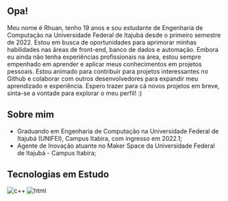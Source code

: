 ## Opa!
  Meu nome é Rhuan, tenho 19 anos e sou estudante de Engenharia de Computação na Universidade Federal de Itajubá desde o primeiro semestre de 2022. Estou em busca de oportunidades para aprimorar minhas habilidades nas áreas de front-end, banco de dados e automação. Embora eu ainda não tenha experiências profissionais na área, estou sempre empenhado em aprender e aplicar meus conhecimentos em projetos pessoais. Estou animado para contribuir para projetos interessantes no Github e colaborar com outros desenvolvedores para expandir meu aprendizado e experiência. Espero trazer para cá novos projetos em breve, sinta-se a vontade para explorar o meu perfil! :)

## Sobre mim
-  Graduando em Engenharia de Computação na Universidade Federal de Itajubá (UNIFEI), Campus  Itabira, com ingresso em 2022.1;
-  Agente de Inovação atuante no Maker Space da Universidade Federal de Itajubá - Campus Itabira;


## Tecnologias em Estudo
<img alignt="center" alt="c++" src="https://img.shields.io/badge/C%2B%2B-00599C?style=for-the-badge&logo=c%2B%2B&logoColor=white">
<img alignt="center" alt="html" src="https://img.shields.io/badge/HTML5-E34F26?style=for-the-badge&logo=html5&logoColor=white">
